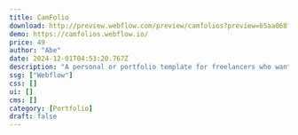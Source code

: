 ```yaml
---
title: CamFolio
download: http://preview.webflow.com/preview/camfolios?preview=65aa068f5275c64b72a5d8a110c45ab5
demo: https://camfolios.webflow.io/
price: 49
author: "Abe"
date: 2024-12-01T04:53:20.767Z
description: "A personal or portfolio template for freelancers who want a modern easy to use website."
ssg: ["Webflow"]
css: []
ui: []
cms: []
category: [Portfolio]
draft: false
---
```

